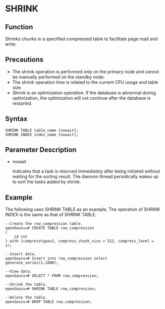 # SHRINK

## Function<a name="en-us_topic_0283137477_en-us_topic_0237122196_en-us_topic_0059779241_s25c2a01507274648bf05cbcb1dc418bf"></a>

Shrinks chunks in a specified compressed table to facilitate page read and write.

## Precautions<a name="en-us_topic_0283137477_en-us_topic_0237122196_en-us_topic_0059779241_s60091e11d710468f8772f6732699506b"></a>

-   The shrink operation is performed only on the primary node and cannot be manually performed on the standby node.
-   The shrink operation time is related to the current CPU usage and table size.
-   Shrink is an optimization operation. If the database is abnormal during optimization, the optimization will not continue after the database is restarted.

## Syntax<a name="en-us_topic_0283137477_en-us_topic_0237122196_en-us_topic_0059779241_sb9827c497faf4cc490614f51246dbc5b"></a>

```
SHRINK TABLE table_name [nowait];
SHRINK INDEX index_name [nowait];
```

## Parameter Description<a name="en-us_topic_0283137477_en-us_topic_0237122196_en-us_topic_0059779241_s0a4a952823114ec6bfe2864b0af1db2f"></a>

-   nowait

    Indicates that a task is returned immediately after being initiated without waiting for the sorting result. The daemon thread periodically wakes up to sort the tasks added by shrink.


## Example<a name="en-us_topic_0283137477_en-us_topic_0237122196_en-us_topic_0059779241_sdb42dc749d654038b498d0f77883ae8a"></a>

The following uses SHRINK TABLE as an example. The operation of SHRINK INDEX is the same as that of SHRINK TABLE.

```
--Create the row_compression table.
openGauss=# CREATE TABLE row_compression
(
    id int
) with (compresstype=2, compress_chunk_size = 512, compress_level = 1);

--Insert data.
openGauss=# Insert into row_compression select generate_series(1,1000);

--View data.
openGauss=# SELECT * FROM row_compression;

--Shrink the table.
openGauss=# SHRINK TABLE row_compression;

--Delete the table.
openGauss=# DROP TABLE row_compression;
```
